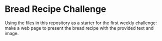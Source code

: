 # Bread Recipe Challenge

Using the files in this repository as a starter for the first weekly challenge: make a web page to present the bread recipe with the provided text and image.
